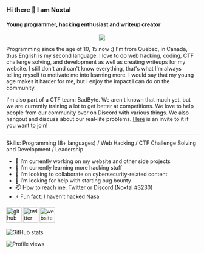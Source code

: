 ### Hi there 👋 I am Noxtal
#### Young programmer, hacking enthusiast and writeup creator

<div style="text-align:center"><img src="https://images.wallpapersden.com/image/download/showtime-retro_65161_1366x768.jpg" /></div>

Programming since the age of 10, 15 now :) I'm from Quebec, in Canada, thus English is my second language. I love to do web hacking, coding, CTF challenge solving, and development as well as creating writeups for my website. I still don't and can't know everything, that's what I'm always telling myself to motivate me into learning more. I would say that my young age makes it harder for me, but I enjoy the impact I can do on the community.


I'm also part of a CTF team: BadByte. We aren't known that much yet, but we are currently training a lot to get better at competitions. We love to help people from our community over on Discord with various things. We also hangout and discuss about our real-life problems. [Here](https://discord.gg/CDACNFg) is an invite to it if you want to join!

<hr/>

Skills: Programming  (8+ languages) / Web Hacking / CTF Challenge Solving and Development / Leadership

- 🔭 I’m currently working on my website and other side projects 
- 🌱 I’m currently learning more hacking stuff 
- 👯 I’m looking to collaborate on cybersecurity-related content 
- 🤔 I’m looking for help with starting bug bounty 
- 📫 How to reach me: [Twitter](https://twitter.com/noxtal_) or Discord (Noxtal #3230) 
- ⚡ Fun fact: I haven't hacked Nasa 


[<img src='https://cdn.jsdelivr.net/npm/simple-icons@3.0.1/icons/github.svg' alt='github' height='40'>](https://github.com/Noxtal)  [<img src='https://cdn.jsdelivr.net/npm/simple-icons@3.0.1/icons/twitter.svg' alt='twitter' height='40'>](https://twitter.com/noxtal_)  [<img src='https://cdn.jsdelivr.net/npm/simple-icons@3.0.1/icons/icloud.svg' alt='website' height='40'>](https://noxtal.com)  

![GitHub stats](https://github-readme-stats.vercel.app/api?username=Noxtal&show_icons=true)  

![Profile views](https://gpvc.arturio.dev/Noxtal)  
